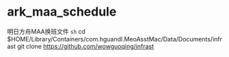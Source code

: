 # ark_maa_schedule
明日方舟MAA换班文件
```sh```
cd $HOME/Library/Containers/com.hguandl.MeoAsstMac/Data/Documents/infrast
git clone https://github.com/wowguoqing/infrast
